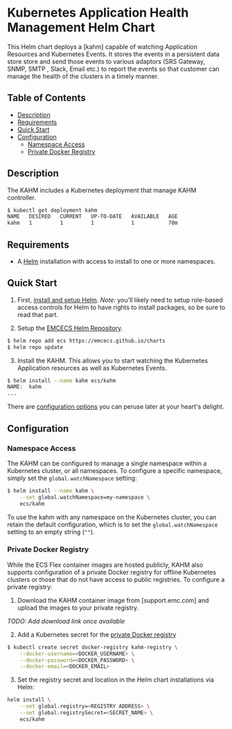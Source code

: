 # Kubernetes Application Health Management Helm Chart

This Helm chart deploys a [kahm] capable of watching Application Resources and Kubernetes Events.  It stores the events in a persistent data store store and send those events to various adaptors (SRS Gateway, SNMP, SMTP , Slack, Email etc.) to report the events so that customer can manage the health of the clusters in a timely manner.

## Table of Contents

* [Description](#description)
* [Requirements](#requirements)
* [Quick Start](#quick-start)
* [Configuration](#configuration)
  * [Namespace Access](#namespace-access)
  * [Private Docker Registry](#private-docker-registry)

## Description

The KAHM includes a Kubernetes deployment that manage KAHM controller.

```bash
$ kubectl get deployment kahm
NAME   DESIRED   CURRENT   UP-TO-DATE   AVAILABLE   AGE
kahm   1         1         1            1           70m
```

## Requirements

* A [Helm](https://helm.sh) installation with access to install to one or more namespaces.

## Quick Start

1. First, [install and setup Helm](https://docs.helm.sh/using_helm/#quickstart).  *_Note:_* you'll likely need to setup role-based access controls for Helm to have rights to install packages, so be sure to read that part.

2. Setup the [EMCECS Helm Repository](https://github.com/EMCECS/charts).

```bash
$ helm repo add ecs https://emcecs.github.io/charts
$ helm repo update
```

3. Install the KAHM. This allows you to start watching the Kubernetes Application resources as well as Kubernetes Events.

```bash
$ helm install --name kahm ecs/kahm
NAME:  kahm 
...
```

There are [configuration options](#configuration) you can peruse later at your heart's delight.

## Configuration

### Namespace Access

The KAHM can be configured to manage a single namespace within a Kubernetes cluster, or all namespaces. To configure a specific namespace, simply set the `global.watchNamespace` setting:

```bash
$ helm install --name kahm \
    --set global.watchNamespace=my-namespace \
    ecs/kahm
```

To use the kahm with any namespace on the Kubernetes cluster, you can retain the default configuration, which is to set the `global.watchNamespace` setting to an empty string (`""`).

### Private Docker Registry

While the ECS Flex container images are hosted publicly, KAHM also supports configuration of a private Docker registry for offline Kubernetes clusters or those that do not have access to public registries. To configure a private registry:

1. Download the KAHM container image from [support.emc.com] and upload the images to your private registry.

_*TODO: Add download link once available*_

2. Add a Kubernetes secret for the [private Docker registry](https://kubernetes.io/docs/concepts/containers/images/#specifying-imagepullsecrets-on-a-pod)

```bash
$ kubectl create secret docker-registry kahm-registry \
    --docker-username=<DOCKER_USERNAME> \
    --docker-password=<DOCKER_PASSWORD> \
    --docker-email=<DOCKER_EMAIL>
```

3. Set the registry secret and location in the Helm chart installations  via Helm:

```bash
helm install \
    --set global.registry=<REGISTRY ADDRESS> \
    --set global.registrySecret=<SECRET_NAME> \
    ecs/kahm
```
